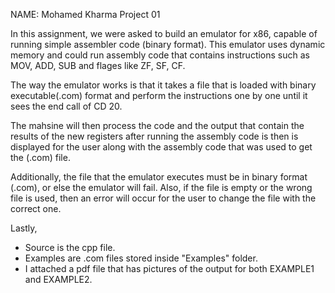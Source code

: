 NAME: Mohamed Kharma
Project 01

In this assignment, we were asked to build an emulator for x86, capable of running simple assembler 
code (binary format). This emulator uses dynamic memory and could run assembly code that contains 
instructions such as MOV, ADD, SUB and flages like ZF, SF, CF.

The way the emulator works is that it takes a file that is loaded with binary executable(.com) format 
and perform the instructions one by one until it sees the end call of CD 20. 

The mahsine will then process the code and the output that contain the results of the new registers
after running the assembly code is then is displayed for the user along with the assembly code that
was used to get the (.com) file.

Additionally, the file that the emulator executes must be in binary format (.com), or else the emulator 
will fail. Also, if the file is empty or the wrong file is used, then an error will occur for the user 
to change the file with the correct one.

Lastly, 
- Source is the cpp file.
- Examples are .com files stored inside "Examples" folder.
- I attached a pdf file that has pictures of the output for both EXAMPLE1 and EXAMPLE2.

